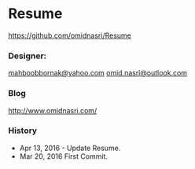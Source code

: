 # Resume
https://github.com/omidnasri/Resume

### Designer:
mahboobbornak@yahoo.com
omid.nasri@outlook.com

### Blog
http://www.omidnasri.com/

### History
- Apr 13, 2016 - Update Resume.
- Mar 20, 2016 First Commit.
